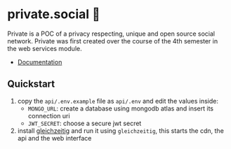 # private.social 🤠

Private is a POC of a privacy respecting, unique and open source social network.
Private was first created over the course of the 4th semester in the web services module.

-   [Documentation](/docs/)

## Quickstart

1. copy the `api/.env.example` file as `api/.env` and edit the values inside:
    - `MONGO_URL`: create a database using mongodb atlas and insert its connection uri
    - `JWT_SECRET`: choose a secure jwt secret
2. install [gleichzeitig](https://github.com/xNaCly/gleichzeitig) and run it using `gleichzeitig`, this starts the cdn, the api and the web interface
